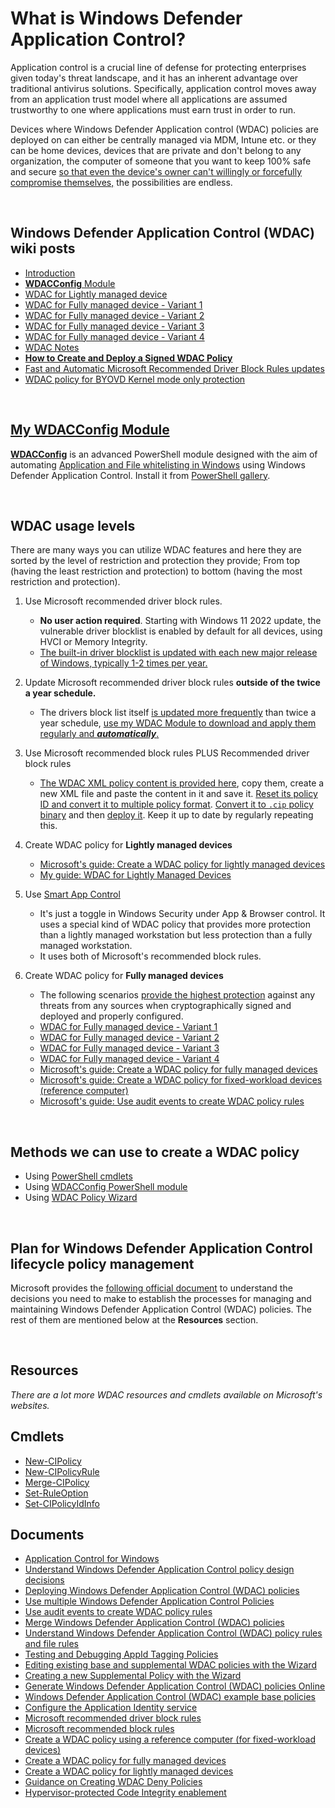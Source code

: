 # What is Windows Defender Application Control?

Application control is a crucial line of defense for protecting enterprises given today's threat landscape, and it has an inherent advantage over traditional antivirus solutions. Specifically, application control moves away from an application trust model where all applications are assumed trustworthy to one where applications must earn trust in order to run.

Devices where Windows Defender Application control (WDAC) policies are deployed on can either be centrally managed via MDM, Intune etc. or they can be home devices, devices that are private and don't belong to any organization, the computer of someone that you want to keep 100% safe and secure [so that even the device's owner can't willingly or forcefully compromise themselves,](https://github.com/HotCakeX/Harden-Windows-Security/wiki/How-to-Create-and-Deploy-a-Signed-WDAC-Policy-Windows-Defender-Application-Control) the possibilities are endless.

<br>

## Windows Defender Application Control (WDAC) wiki posts

* [Introduction](https://github.com/HotCakeX/Harden-Windows-Security/wiki/Introduction)
* [**WDACConfig** Module](https://github.com/HotCakeX/Harden-Windows-Security/wiki/WDACConfig)
* [WDAC for Lightly managed device](https://github.com/HotCakeX/Harden-Windows-Security/wiki/WDAC-for-Lightly-Managed-Devices)
* [WDAC for Fully managed device - Variant 1](https://github.com/HotCakeX/Harden-Windows-Security/wiki/WDAC-for-Fully-Managed-Devices)
* [WDAC for Fully managed device - Variant 2](https://github.com/HotCakeX/Harden-Windows-Security/wiki/WDAC-for-Fully-Managed-Devices-(2nd-variant))
* [WDAC for Fully managed device - Variant 3](https://github.com/HotCakeX/Harden-Windows-Security/wiki/WDAC-policy-for-Fully-managed-device---Variant-3)
* [WDAC for Fully managed device - Variant 4](https://github.com/HotCakeX/Harden-Windows-Security/wiki/WDAC-policy-for-Fully-managed-device---Variant-4)
* [WDAC Notes](https://github.com/HotCakeX/Harden-Windows-Security/wiki/WDAC-Notes)
* [**How to Create and Deploy a Signed WDAC Policy**](https://github.com/HotCakeX/Harden-Windows-Security/wiki/How-to-Create-and-Deploy-a-Signed-WDAC-Policy-Windows-Defender-Application-Control)
* [Fast and Automatic Microsoft Recommended Driver Block Rules updates](https://github.com/HotCakeX/Harden-Windows-Security/wiki/Fast-and-Automatic-Microsoft-Recommended-Driver-Block-Rules-updates)
* [WDAC policy for BYOVD Kernel mode only protection](https://github.com/HotCakeX/Harden-Windows-Security/wiki/WDAC-policy-for-BYOVD-Kernel-mode-only-protection)

<br>

## [My WDACConfig Module](https://github.com/HotCakeX/Harden-Windows-Security/wiki/WDACConfig)

[**WDACConfig**](https://github.com/HotCakeX/Harden-Windows-Security/wiki/WDACConfig) is an advanced PowerShell module designed with the aim of automating [Application and File whitelisting in Windows](https://learn.microsoft.com/en-us/windows/security/threat-protection/windows-defender-application-control/windows-defender-application-control) using Windows Defender Application Control. Install it from [PowerShell gallery](https://www.powershellgallery.com/packages/WDACConfig/).

<br>

## WDAC usage levels

There are many ways you can utilize WDAC features and here they are sorted by the level of restriction and protection they provide; From top (having the least restriction and protection) to bottom (having the most restriction and protection).

1. Use Microsoft recommended driver block rules.
   - **No user action required**. Starting with Windows 11 2022 update, the vulnerable driver blocklist is enabled by default for all devices, using HVCI or Memory Integrity.
   - [The built-in driver blocklist is updated with each new major release of Windows, typically 1-2 times per year.](https://learn.microsoft.com/en-us/windows/security/threat-protection/windows-defender-application-control/microsoft-recommended-driver-block-rules)

2. Update Microsoft recommended driver block rules **outside of the twice a year schedule.**
   - The drivers block list itself [is updated more frequently](https://github.com/MicrosoftDocs/windows-itpro-docs/commits/public/windows/security/threat-protection/windows-defender-application-control/microsoft-recommended-driver-block-rules.md) than twice a year schedule, [use my WDAC Module to download and apply them regularly and ***automatically***.](https://github.com/HotCakeX/Harden-Windows-Security/wiki/Fast-and-Automatic-Microsoft-Recommended-Driver-Block-Rules-updates)
3. Use Microsoft recommended block rules PLUS Recommended driver block rules
   - [The WDAC XML policy content is provided here](https://learn.microsoft.com/en-us/windows/security/threat-protection/windows-defender-application-control/microsoft-recommended-block-rules), copy them, create a new XML file and paste the content in it and save it. [Reset its policy ID and convert it to multiple policy format](https://learn.microsoft.com/en-us/powershell/module/configci/set-cipolicyidinfo?view=windowsserver2022-ps#-resetpolicyid). [Convert it to `.cip` policy binary](https://docs.microsoft.com/en-us/powershell/module/configci/convertfrom-cipolicy) and then [deploy it](https://learn.microsoft.com/en-us/windows/security/threat-protection/windows-defender-application-control/operations/citool-commands). Keep it up to date by regularly repeating this.
4. Create WDAC policy for **Lightly managed devices**
   - [Microsoft's guide: Create a WDAC policy for lightly managed devices](https://learn.microsoft.com/en-us/windows/security/threat-protection/windows-defender-application-control/create-wdac-policy-for-lightly-managed-devices)
   - [My guide: WDAC for Lightly Managed Devices](https://github.com/HotCakeX/Harden-Windows-Security/wiki/WDAC-for-Lightly-Managed-Devices)
5. Use [Smart App Control](https://support.microsoft.com/en-us/topic/what-is-smart-app-control-285ea03d-fa88-4d56-882e-6698afdb7003)
   - It's just a toggle in Windows Security under App & Browser control. It uses a special kind of WDAC policy that provides more protection than a lightly managed workstation but less protection than a fully managed workstation.
   - It uses both of Microsoft's recommended block rules.
6. Create WDAC policy for **Fully managed devices**
   - The following scenarios [provide the highest protection](https://github.com/HotCakeX/Harden-Windows-Security/wiki/How-to-Create-and-Deploy-a-Signed-WDAC-Policy-Windows-Defender-Application-Control) against any threats from any sources when cryptographically signed and deployed and properly configured.
   - [WDAC for Fully managed device - Variant 1](https://github.com/HotCakeX/Harden-Windows-Security/wiki/WDAC-for-Fully-Managed-Devices)
   - [WDAC for Fully managed device - Variant 2](https://github.com/HotCakeX/Harden-Windows-Security/wiki/WDAC-for-Fully-Managed-Devices-(2nd-variant))
   - [WDAC for Fully managed device - Variant 3](https://github.com/HotCakeX/Harden-Windows-Security/wiki/WDAC-policy-for-Fully-managed-device---Variant-3)
   - [WDAC for Fully managed device - Variant 4](https://github.com/HotCakeX/Harden-Windows-Security/wiki/WDAC-policy-for-Fully-managed-device---Variant-4)
   - [Microsoft's guide: Create a WDAC policy for fully managed devices](https://learn.microsoft.com/en-us/windows/security/threat-protection/windows-defender-application-control/create-wdac-policy-for-fully-managed-devices)
   - [Microsoft's guide: Create a WDAC policy for fixed-workload devices (reference computer)](https://learn.microsoft.com/en-us/windows/security/threat-protection/windows-defender-application-control/create-initial-default-policy)
   - [Microsoft's guide: Use audit events to create WDAC policy rules](https://learn.microsoft.com/en-us/windows/security/threat-protection/windows-defender-application-control/audit-windows-defender-application-control-policies)

<br>

## Methods we can use to create a WDAC policy

* Using [PowerShell cmdlets](https://learn.microsoft.com/en-us/powershell/module/configci)
* Using [WDACConfig PowerShell module](https://github.com/HotCakeX/Harden-Windows-Security/wiki/WDACConfig)
* Using [WDAC Policy Wizard](https://webapp-wdac-wizard.azurewebsites.net/)

<br>

## Plan for Windows Defender Application Control lifecycle policy management

Microsoft provides the [following official document](https://learn.microsoft.com/en-us/windows/security/threat-protection/windows-defender-application-control/plan-windows-defender-application-control-management) to understand the decisions you need to make to establish the processes for managing and maintaining Windows Defender Application Control (WDAC) policies. The rest of them are mentioned below at the **Resources** section.

<br>

## Resources

*There are a lot more WDAC resources and cmdlets available on Microsoft's websites.*

## Cmdlets

* [New-CIPolicy](https://learn.microsoft.com/en-us/powershell/module/configci/new-cipolicy)
* [New-CIPolicyRule](https://learn.microsoft.com/en-us/powershell/module/configci/new-cipolicyrule)
* [Merge-CIPolicy](https://learn.microsoft.com/en-us/powershell/module/configci/merge-cipolicy)
* [Set-RuleOption](https://learn.microsoft.com/en-us/powershell/module/configci/set-ruleoption)
* [Set-CIPolicyIdInfo](https://learn.microsoft.com/en-us/powershell/module/configci/set-cipolicyidinfo)

## Documents

* [Application Control for Windows](https://learn.microsoft.com/en-us/windows/security/threat-protection/windows-defender-application-control/windows-defender-application-control)
* [Understand Windows Defender Application Control policy design decisions](https://learn.microsoft.com/en-us/windows/security/threat-protection/windows-defender-application-control/understand-windows-defender-application-control-policy-design-decisions)
* [Deploying Windows Defender Application Control (WDAC) policies](https://learn.microsoft.com/en-us/windows/security/threat-protection/windows-defender-application-control/windows-defender-application-control-deployment-guide)
* [Use multiple Windows Defender Application Control Policies](https://learn.microsoft.com/en-us/windows/security/threat-protection/windows-defender-application-control/deploy-multiple-windows-defender-application-control-policies)
* [Use audit events to create WDAC policy rules](https://learn.microsoft.com/en-us/windows/security/threat-protection/windows-defender-application-control/audit-windows-defender-application-control-policies)
* [Merge Windows Defender Application Control (WDAC) policies](https://learn.microsoft.com/en-us/windows/security/threat-protection/windows-defender-application-control/merge-windows-defender-application-control-policies)
* [Understand Windows Defender Application Control (WDAC) policy rules and file rules](https://learn.microsoft.com/en-us/windows/security/threat-protection/windows-defender-application-control/select-types-of-rules-to-create#windows-defender-application-control-policy-rules)
* [Testing and Debugging AppId Tagging Policies](https://learn.microsoft.com/en-us/windows/security/threat-protection/windows-defender-application-control/appidtagging/debugging-operational-guide-appid-tagging-policies)
* [Editing existing base and supplemental WDAC policies with the Wizard](https://learn.microsoft.com/en-us/windows/security/threat-protection/windows-defender-application-control/wdac-wizard-editing-policy)
* [Creating a new Supplemental Policy with the Wizard](https://learn.microsoft.com/en-us/windows/security/threat-protection/windows-defender-application-control/wdac-wizard-create-supplemental-policy)
* [Generate Windows Defender Application Control (WDAC) policies Online](https://schneegans.de/windows/wdac-policy-generator/)
* [Windows Defender Application Control (WDAC) example base policies](https://learn.microsoft.com/en-us/windows/security/threat-protection/windows-defender-application-control/example-wdac-base-policies)
* [Configure the Application Identity service](https://learn.microsoft.com/en-us/windows/security/threat-protection/windows-defender-application-control/applocker/configure-the-application-identity-service)
* [Microsoft recommended driver block rules](https://learn.microsoft.com/en-us/windows/security/threat-protection/windows-defender-application-control/microsoft-recommended-driver-block-rules)
* [Microsoft recommended block rules](https://learn.microsoft.com/en-us/windows/security/threat-protection/windows-defender-application-control/microsoft-recommended-block-rules)
* [Create a WDAC policy using a reference computer (for fixed-workload devices)](https://learn.microsoft.com/en-us/windows/security/threat-protection/windows-defender-application-control/create-initial-default-policy)
* [Create a WDAC policy for fully managed devices](https://learn.microsoft.com/en-us/windows/security/threat-protection/windows-defender-application-control/create-wdac-policy-for-fully-managed-devices)
* [Create a WDAC policy for lightly managed devices](https://learn.microsoft.com/en-us/windows/security/threat-protection/windows-defender-application-control/create-wdac-policy-for-lightly-managed-devices)
* [Guidance on Creating WDAC Deny Policies](https://learn.microsoft.com/en-us/windows/security/threat-protection/windows-defender-application-control/create-wdac-deny-policy)
* [Hypervisor-protected Code Integrity enablement](https://learn.microsoft.com/en-us/windows-hardware/design/device-experiences/oem-hvci-enablement)

<br>

